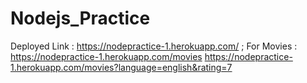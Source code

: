 # Nodejs_Practice
Deployed Link : https://nodepractice-1.herokuapp.com/ ;
For Movies    : https://nodepractice-1.herokuapp.com/movies 
                https://nodepractice-1.herokuapp.com/movies?language=english&rating=7
